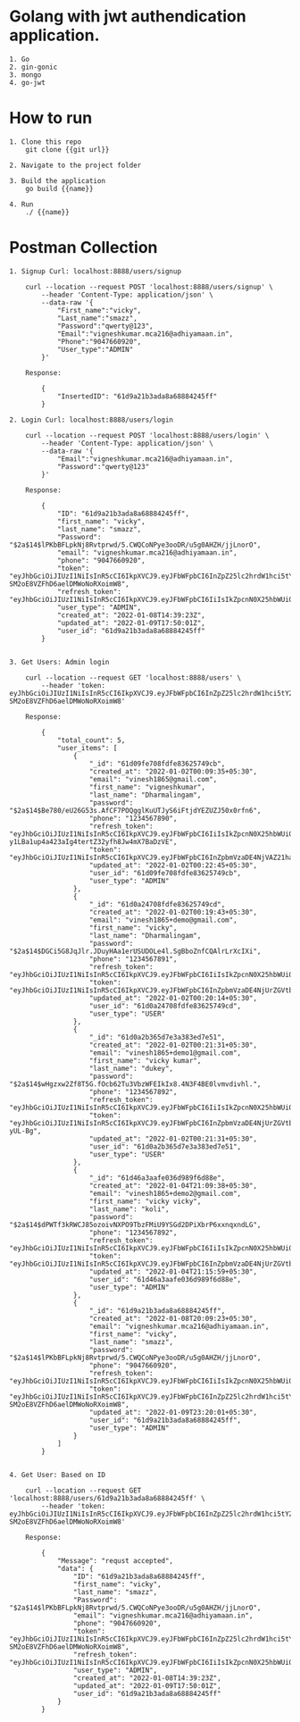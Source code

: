 # Golang with jwt authendication application.

    1. Go
    2. gin-gonic
    3. mongo
    4. go-jwt

# How to run

    1. Clone this repo
        git clone {{git url}}

    2. Navigate to the project folder

    3. Build the application
        go build {{name}}

    4. Run
        ./ {{name}}

# Postman Collection

    1. Signup Curl: localhost:8888/users/signup

        curl --location --request POST 'localhost:8888/users/signup' \
            --header 'Content-Type: application/json' \
            --data-raw '{
                "First_name":"vicky",
                "Last_name":"smazz",
                "Password":"qwerty@123",
                "Email":"vigneshkumar.mca216@adhiyamaan.in",
                "Phone":"9047660920",
                "User_type":"ADMIN"
            }'

        Response:

            {
                "InsertedID": "61d9a21b3ada8a68884245ff"
            }

    2. Login Curl: localhost:8888/users/login

        curl --location --request POST 'localhost:8888/users/login' \
            --header 'Content-Type: application/json' \
            --data-raw '{
                "Email":"vigneshkumar.mca216@adhiyamaan.in",
                "Password":"qwerty@123"
            }'

        Response:

            {
                "ID": "61d9a21b3ada8a68884245ff",
                "first_name": "vicky",
                "last_name": "smazz",
                "Password": "$2a$14$lPKbBFLpkNj8Rvtprwd/5.CWQCoNPye3ooDR/u5g0AHZH/jjLnorO",
                "email": "vigneshkumar.mca216@adhiyamaan.in",
                "phone": "9047660920",
                "token": "eyJhbGciOiJIUzI1NiIsInR5cCI6IkpXVCJ9.eyJFbWFpbCI6InZpZ25lc2hrdW1hci5tY2EyMTZAYWRoaXlhbWFhbi5pbiIsIkZpcnN0X25hbWUiOiJ2aWNreSIsIkxhc3RfbmFtZSI6InNtYXp6IiwiVWlkIjoiNjFkOWEyMWIzYWRhOGE2ODg4NDI0NWZmIiwiVXNlcl90eXBlIjoiQURNSU4iLCJleHAiOjE2NDE4MzcwMDF9.zgXhJqwqHoNcG2-SM2oE8VZFhD6aelDMWoNoRXoimW8",
                "refresh_token": "eyJhbGciOiJIUzI1NiIsInR5cCI6IkpXVCJ9.eyJFbWFpbCI6IiIsIkZpcnN0X25hbWUiOiIiLCJMYXN0X25hbWUiOiIiLCJVaWQiOiIiLCJVc2VyX3R5cGUiOiIiLCJleHAiOjE2NDIzNTU0MDF9.8LQbikzo1MDOvsDKFoWib4Ru88jtxJoz6nKbkVB4uqc",
                "user_type": "ADMIN",
                "created_at": "2022-01-08T14:39:23Z",
                "updated_at": "2022-01-09T17:50:01Z",
                "user_id": "61d9a21b3ada8a68884245ff"
            }


    3. Get Users: Admin login

        curl --location --request GET 'localhost:8888/users' \
            --header 'token: eyJhbGciOiJIUzI1NiIsInR5cCI6IkpXVCJ9.eyJFbWFpbCI6InZpZ25lc2hrdW1hci5tY2EyMTZAYWRoaXlhbWFhbi5pbiIsIkZpcnN0X25hbWUiOiJ2aWNreSIsIkxhc3RfbmFtZSI6InNtYXp6IiwiVWlkIjoiNjFkOWEyMWIzYWRhOGE2ODg4NDI0NWZmIiwiVXNlcl90eXBlIjoiQURNSU4iLCJleHAiOjE2NDE4MzcwMDF9.zgXhJqwqHoNcG2-SM2oE8VZFhD6aelDMWoNoRXoimW8'

        Response:

            {
                "total_count": 5,
                "user_items": [
                    {
                        "_id": "61d09fe708fdfe83625749cb",
                        "created_at": "2022-01-02T00:09:35+05:30",
                        "email": "vinesh1865@gmail.com",
                        "first_name": "vigneshkumar",
                        "last_name": "Dharmalingam",
                        "password": "$2a$14$Be780/eU26G53s.AfCF7POQgglKuUTJyS6iFtjdYEZUZJ50x0rfn6",
                        "phone": "1234567890",
                        "refresh_token": "eyJhbGciOiJIUzI1NiIsInR5cCI6IkpXVCJ9.eyJFbWFpbCI6IiIsIkZpcnN0X25hbWUiOiIiLCJMYXN0X25hbWUiOiIiLCJVaWQiOiIiLCJVc2VyX3R5cGUiOiIiLCJleHAiOjE2NDE2Njc5NjV9.08-y1LBa1up4a423aIg4tertZ32yfh8Jw4mX7BaDzVE",
                        "token": "eyJhbGciOiJIUzI1NiIsInR5cCI6IkpXVCJ9.eyJFbWFpbCI6InZpbmVzaDE4NjVAZ21haWwuY29tIiwiRmlyc3RfbmFtZSI6InZpZ25lc2hrdW1hciIsIkxhc3RfbmFtZSI6IkRoYXJtYWxpbmdhbSIsIlVpZCI6IjYxZDA5ZmU3MDhmZGZlODM2MjU3NDljYiIsIlVzZXJfdHlwZSI6IkFETUlOIiwiZXhwIjoxNjQxMTQ5NTY1fQ.CcaPiIQ4SNnQH0zy8NaTGMpCoAYnIsKMjUkqDPqMaZg",
                        "updated_at": "2022-01-02T00:22:45+05:30",
                        "user_id": "61d09fe708fdfe83625749cb",
                        "user_type": "ADMIN"
                    },
                    {
                        "_id": "61d0a24708fdfe83625749cd",
                        "created_at": "2022-01-02T00:19:43+05:30",
                        "email": "vinesh1865+demo@gmail.com",
                        "first_name": "vicky",
                        "last_name": "Dharmalingam",
                        "password": "$2a$14$DGCi5G8JqJlr.JDuyHAa1erUSUDOLe4l.SgBboZnfCQAlrLrXcIXi",
                        "phone": "1234567891",
                        "refresh_token": "eyJhbGciOiJIUzI1NiIsInR5cCI6IkpXVCJ9.eyJFbWFpbCI6IiIsIkZpcnN0X25hbWUiOiIiLCJMYXN0X25hbWUiOiIiLCJVaWQiOiIiLCJVc2VyX3R5cGUiOiIiLCJleHAiOjE2NDE2Njc4MTR9.ipYdSVsaTrGRJGlGAJ707gEddQXfsJvxEN1xPH5Z0bE",
                        "token": "eyJhbGciOiJIUzI1NiIsInR5cCI6IkpXVCJ9.eyJFbWFpbCI6InZpbmVzaDE4NjUrZGVtb0BnbWFpbC5jb20iLCJGaXJzdF9uYW1lIjoidmlja3kiLCJMYXN0X25hbWUiOiJEaGFybWFsaW5nYW0iLCJVaWQiOiI2MWQwYTI0NzA4ZmRmZTgzNjI1NzQ5Y2QiLCJVc2VyX3R5cGUiOiJVU0VSIiwiZXhwIjoxNjQxMTQ5NDE0fQ.23BR0qw7Br8WjXfU_fX2i4SSOkzLM7eF_6vPYaPSRN8",
                        "updated_at": "2022-01-02T00:20:14+05:30",
                        "user_id": "61d0a24708fdfe83625749cd",
                        "user_type": "USER"
                    },
                    {
                        "_id": "61d0a2b365d7e3a383ed7e51",
                        "created_at": "2022-01-02T00:21:31+05:30",
                        "email": "vinesh1865+demo1@gmail.com",
                        "first_name": "vicky kumar",
                        "last_name": "dukey",
                        "password": "$2a$14$wHgzxw2Zf8T5G.fOcb62Tu3VbzWFEIkIx8.4N3F4BE0lvmvdivhl.",
                        "phone": "1234567892",
                        "refresh_token": "eyJhbGciOiJIUzI1NiIsInR5cCI6IkpXVCJ9.eyJFbWFpbCI6IiIsIkZpcnN0X25hbWUiOiIiLCJMYXN0X25hbWUiOiIiLCJVaWQiOiIiLCJVc2VyX3R5cGUiOiIiLCJleHAiOjE2NDE2Njc4OTF9.QktwKOiexc_X0GvfCHOmzZHAoWAZHWHsCFXxC1zjZs0",
                        "token": "eyJhbGciOiJIUzI1NiIsInR5cCI6IkpXVCJ9.eyJFbWFpbCI6InZpbmVzaDE4NjUrZGVtbzFAZ21haWwuY29tIiwiRmlyc3RfbmFtZSI6InZpY2t5IGt1bWFyIiwiTGFzdF9uYW1lIjoiZHVrZXkiLCJVaWQiOiI2MWQwYTJiMzY1ZDdlM2EzODNlZDdlNTEiLCJVc2VyX3R5cGUiOiJVU0VSIiwiZXhwIjoxNjQxMTQ5NDkxfQ.ziibuyKODQFxMqWuMFb1EfYPqYJ_8x4RYd7z-yUL-Bg",
                        "updated_at": "2022-01-02T00:21:31+05:30",
                        "user_id": "61d0a2b365d7e3a383ed7e51",
                        "user_type": "USER"
                    },
                    {
                        "_id": "61d46a3aafe036d989f6d88e",
                        "created_at": "2022-01-04T21:09:38+05:30",
                        "email": "vinesh1865+demo2@gmail.com",
                        "first_name": "vicky vicky",
                        "last_name": "koli",
                        "password": "$2a$14$dPWTf3kRWCJ85ozoivNXPO9TbzFMiU9YSGd2DPiXbrP6xxnqxndLG",
                        "phone": "1234567892",
                        "refresh_token": "eyJhbGciOiJIUzI1NiIsInR5cCI6IkpXVCJ9.eyJFbWFpbCI6IiIsIkZpcnN0X25hbWUiOiIiLCJMYXN0X25hbWUiOiIiLCJVaWQiOiIiLCJVc2VyX3R5cGUiOiIiLCJleHAiOjE2NDE5MTU5NTl9.rhrdE5a1Zp5KKYxxO07fANPUxZeJoaBPEyGH5SKltM4",
                        "token": "eyJhbGciOiJIUzI1NiIsInR5cCI6IkpXVCJ9.eyJFbWFpbCI6InZpbmVzaDE4NjUrZGVtbzJAZ21haWwuY29tIiwiRmlyc3RfbmFtZSI6InZpY2t5IHZpY2t5IiwiTGFzdF9uYW1lIjoia29saSIsIlVpZCI6IjYxZDQ2YTNhYWZlMDM2ZDk4OWY2ZDg4ZSIsIlVzZXJfdHlwZSI6IkFETUlOIiwiZXhwIjoxNjQxMzk3NTU5fQ.6k2TFIBUQFVz5TZmy15bVdWjLxN3kthuuvP2q9p9T1o",
                        "updated_at": "2022-01-04T21:15:59+05:30",
                        "user_id": "61d46a3aafe036d989f6d88e",
                        "user_type": "ADMIN"
                    },
                    {
                        "_id": "61d9a21b3ada8a68884245ff",
                        "created_at": "2022-01-08T20:09:23+05:30",
                        "email": "vigneshkumar.mca216@adhiyamaan.in",
                        "first_name": "vicky",
                        "last_name": "smazz",
                        "password": "$2a$14$lPKbBFLpkNj8Rvtprwd/5.CWQCoNPye3ooDR/u5g0AHZH/jjLnorO",
                        "phone": "9047660920",
                        "refresh_token": "eyJhbGciOiJIUzI1NiIsInR5cCI6IkpXVCJ9.eyJFbWFpbCI6IiIsIkZpcnN0X25hbWUiOiIiLCJMYXN0X25hbWUiOiIiLCJVaWQiOiIiLCJVc2VyX3R5cGUiOiIiLCJleHAiOjE2NDIzNTU0MDF9.8LQbikzo1MDOvsDKFoWib4Ru88jtxJoz6nKbkVB4uqc",
                        "token": "eyJhbGciOiJIUzI1NiIsInR5cCI6IkpXVCJ9.eyJFbWFpbCI6InZpZ25lc2hrdW1hci5tY2EyMTZAYWRoaXlhbWFhbi5pbiIsIkZpcnN0X25hbWUiOiJ2aWNreSIsIkxhc3RfbmFtZSI6InNtYXp6IiwiVWlkIjoiNjFkOWEyMWIzYWRhOGE2ODg4NDI0NWZmIiwiVXNlcl90eXBlIjoiQURNSU4iLCJleHAiOjE2NDE4MzcwMDF9.zgXhJqwqHoNcG2-SM2oE8VZFhD6aelDMWoNoRXoimW8",
                        "updated_at": "2022-01-09T23:20:01+05:30",
                        "user_id": "61d9a21b3ada8a68884245ff",
                        "user_type": "ADMIN"
                    }
                ]
            }


    4. Get User: Based on ID

        curl --location --request GET 'localhost:8888/users/61d9a21b3ada8a68884245ff' \
            --header 'token: eyJhbGciOiJIUzI1NiIsInR5cCI6IkpXVCJ9.eyJFbWFpbCI6InZpZ25lc2hrdW1hci5tY2EyMTZAYWRoaXlhbWFhbi5pbiIsIkZpcnN0X25hbWUiOiJ2aWNreSIsIkxhc3RfbmFtZSI6InNtYXp6IiwiVWlkIjoiNjFkOWEyMWIzYWRhOGE2ODg4NDI0NWZmIiwiVXNlcl90eXBlIjoiQURNSU4iLCJleHAiOjE2NDE4MzcwMDF9.zgXhJqwqHoNcG2-SM2oE8VZFhD6aelDMWoNoRXoimW8'

        Response:

            {
                "Message": "requst accepted",
                "data": {
                    "ID": "61d9a21b3ada8a68884245ff",
                    "first_name": "vicky",
                    "last_name": "smazz",
                    "Password": "$2a$14$lPKbBFLpkNj8Rvtprwd/5.CWQCoNPye3ooDR/u5g0AHZH/jjLnorO",
                    "email": "vigneshkumar.mca216@adhiyamaan.in",
                    "phone": "9047660920",
                    "token": "eyJhbGciOiJIUzI1NiIsInR5cCI6IkpXVCJ9.eyJFbWFpbCI6InZpZ25lc2hrdW1hci5tY2EyMTZAYWRoaXlhbWFhbi5pbiIsIkZpcnN0X25hbWUiOiJ2aWNreSIsIkxhc3RfbmFtZSI6InNtYXp6IiwiVWlkIjoiNjFkOWEyMWIzYWRhOGE2ODg4NDI0NWZmIiwiVXNlcl90eXBlIjoiQURNSU4iLCJleHAiOjE2NDE4MzcwMDF9.zgXhJqwqHoNcG2-SM2oE8VZFhD6aelDMWoNoRXoimW8",
                    "refresh_token": "eyJhbGciOiJIUzI1NiIsInR5cCI6IkpXVCJ9.eyJFbWFpbCI6IiIsIkZpcnN0X25hbWUiOiIiLCJMYXN0X25hbWUiOiIiLCJVaWQiOiIiLCJVc2VyX3R5cGUiOiIiLCJleHAiOjE2NDIzNTU0MDF9.8LQbikzo1MDOvsDKFoWib4Ru88jtxJoz6nKbkVB4uqc",
                    "user_type": "ADMIN",
                    "created_at": "2022-01-08T14:39:23Z",
                    "updated_at": "2022-01-09T17:50:01Z",
                    "user_id": "61d9a21b3ada8a68884245ff"
                }
            }
